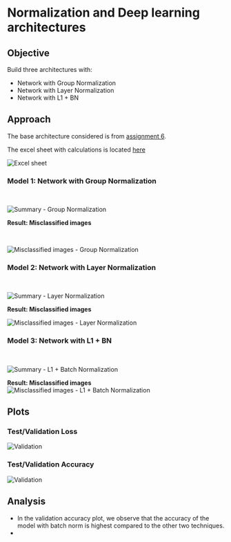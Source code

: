 # Normalization and Deep learning architectures

## Objective
Build three architectures with:
* Network with Group Normalization
* Network with Layer Normalization
* Network with L1 + BN

## Approach

The base architecture considered is from [assignment 6](https://github.com/EVA6-Group-15/discover-architectures/blob/master/ParamsLessThan8k/MNIST_99_4_Iter06_ReducedParam.ipynb). 

The excel sheet with calculations is located [here](./notebooks/Normalizations.xlsx)

![Excel sheet](images/excel_sheet.png)

### Model 1: Network with Group Normalization
<br>

![Summary - Group Normalization](./images/group_norm.png)



**Result: Misclassified images** 

<br>

![Misclassified images - Group Normalization](./images/gn_incorrect.png)


### Model 2: Network with Layer Normalization

<br>

![Summary - Layer Normalization](./images/layer_norm.png)



**Result: Misclassified images** 

![Misclassified images - Layer Normalization](./images/ln_incorrect.png)

### Model 3: Network with L1 + BN 

<br>

![Summary - L1 + Batch Normalization](./images/batch_norm.png)



**Result: Misclassified images** 
![Misclassified images - L1 + Batch Normalization](./images/bn_incorrect.png)
## Plots

### Test/Validation Loss

![Validation](./images/loss_summary.png)


### Test/Validation Accuracy

![Validation](./images/acc_summary.png)


## Analysis

* In the validation accuracy plot, we observe that the accuracy of the model with batch norm is highest compared to the other two techniques. 
* 




